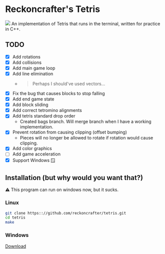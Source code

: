 # Reckoncrafter's Tetris
![](https://upload.wikimedia.org/wikipedia/commons/thumb/5/50/All_5_free_tetrominoes.svg/1200px-All_5_free_tetrominoes.svg.png)
An implementation of Tetris that runs in the terminal, written for practice in C++.

## TODO
- [x] Add rotations
- [x] Add collisions
- [x] Add main game loop
- [x] Add line elimination
  - > Perhaps I should've used vectors...
- [x] Fix the bug that causes blocks to stop falling
- [x] Add end game state
- [x] Add block sliding
- [x] Add correct tetromino alignments
- [x] Add tetris standard drop order
  - Created bags branch. Will merge branch when I have a working implementation.
- [x] Prevent rotation from causing clipping (offset bumping)
  - Pieces will no longer be allowed to rotate if rotation would cause clipping.
- [x] Add color graphics
- [ ] Add game acceleration
- [x] Support Windows 🪟

## Installation (but why would you want that?)
:warning: This program can run on windows now, but it sucks.

### Linux
```sh
git clone https:://github.com/reckoncrafter/tetris.git
cd tetris
make
```
### Windows
[Download](https://github.com/reckoncrafter/tetris/releases/tag/windows)
